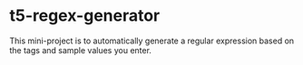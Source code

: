 # t5-regex-generator
This mini-project is to automatically generate a regular expression based on the tags and sample values you enter. 
